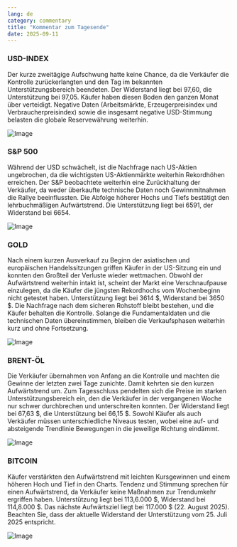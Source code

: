 ```yaml
---
lang: de
category: commentary
title: "Kommentar zum Tagesende"
date: 2025-09-11
---
```


### USD-INDEX

Der kurze zweitägige Aufschwung hatte keine Chance, da die Verkäufer die Kontrolle zurückerlangten und den Tag im bekannten Unterstützungsbereich beendeten. Der Widerstand liegt bei 97,60, die Unterstützung bei 97,05. Käufer haben diesen Boden den ganzen Monat über verteidigt. Negative Daten (Arbeitsmärkte, Erzeugerpreisindex und Verbraucherpreisindex) sowie die insgesamt negative USD-Stimmung belasten die globale Reservewährung weiterhin.

![Image](https://markleighedu.github.io/img/Sep-2025/11-Sep-2025/usdindex.jpg)

### S&P 500

Während der USD schwächelt, ist die Nachfrage nach US-Aktien ungebrochen, da die wichtigsten US-Aktienmärkte weiterhin Rekordhöhen erreichen. Der S&P beobachtete weiterhin eine Zurückhaltung der Verkäufer, da weder überkaufte technische Daten noch Gewinnmitnahmen die Rallye beeinflussten. Die Abfolge höherer Hochs und Tiefs bestätigt den lehrbuchmäßigen Aufwärtstrend. Die Unterstützung liegt bei 6591, der Widerstand bei 6654.

![Image](https://markleighedu.github.io/img/Sep-2025/11-Sep-2025/sp500.jpg)

### GOLD

Nach einem kurzen Ausverkauf zu Beginn der asiatischen und europäischen Handelssitzungen griffen Käufer in der US-Sitzung ein und konnten den Großteil der Verluste wieder wettmachen. Obwohl der Aufwärtstrend weiterhin intakt ist, scheint der Markt eine Verschnaufpause einzulegen, da die Käufer die jüngsten Rekordhochs vom Wochenbeginn nicht getestet haben. Unterstützung liegt bei 3614 $, Widerstand bei 3650 $. Die Nachfrage nach dem sicheren Rohstoff bleibt bestehen, und die Käufer behalten die Kontrolle. Solange die Fundamentaldaten und die technischen Daten übereinstimmen, bleiben die Verkaufsphasen weiterhin kurz und ohne Fortsetzung.

![Image](https://markleighedu.github.io/img/Sep-2025/11-Sep-2025/gold.jpg)

### BRENT-ÖL

Die Verkäufer übernahmen von Anfang an die Kontrolle und machten die Gewinne der letzten zwei Tage zunichte. Damit kehrten sie den kurzen Aufwärtstrend um. Zum Tagesschluss pendelten sich die Preise im starken Unterstützungsbereich ein, den die Verkäufer in der vergangenen Woche nur schwer durchbrechen und unterschreiten konnten. Der Widerstand liegt bei 67,63 $, die Unterstützung bei 66,15 $. Sowohl Käufer als auch Verkäufer müssen unterschiedliche Niveaus testen, wobei eine auf- und absteigende Trendlinie Bewegungen in die jeweilige Richtung eindämmt.

![Image](https://markleighedu.github.io/img/Sep-2025/11-Sep-2025/brentoil.jpg)

### BITCOIN

Käufer verstärkten den Aufwärtstrend mit leichten Kursgewinnen und einem höheren Hoch und Tief in den Charts. Tendenz und Stimmung sprechen für einen Aufwärtstrend, da Verkäufer keine Maßnahmen zur Trendumkehr ergriffen haben. Unterstützung liegt bei 113,6.000 $, Widerstand bei 114,8.000 $. Das nächste Aufwärtsziel liegt bei 117.000 $ (22. August 2025). Beachten Sie, dass der aktuelle Widerstand der Unterstützung vom 25. Juli 2025 entspricht.

![Image](https://markleighedu.github.io/img/Sep-2025/11-Sep-2025/bitcoin.jpg)

